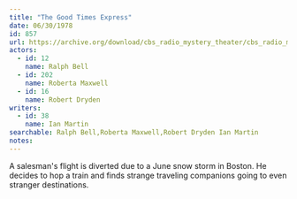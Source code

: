 ```yaml
---
title: "The Good Times Express"
date: 06/30/1978
id: 857
url: https://archive.org/download/cbs_radio_mystery_theater/cbs_radio_mystery_theater-0851-0900.zip/cbs_radio_mystery_theater-0851-0900%2Fcbsrmt_0857_the_good_times_express.mp3
actors:  
  - id: 12
    name: Ralph Bell  
  - id: 202
    name: Roberta Maxwell  
  - id: 16
    name: Robert Dryden
writers:  
  - id: 38
    name: Ian Martin
searchable: Ralph Bell,Roberta Maxwell,Robert Dryden Ian Martin
notes:  
---
```

A salesman's flight is diverted due to a June snow storm in Boston. He decides to hop a train and finds strange traveling companions going to even stranger destinations.